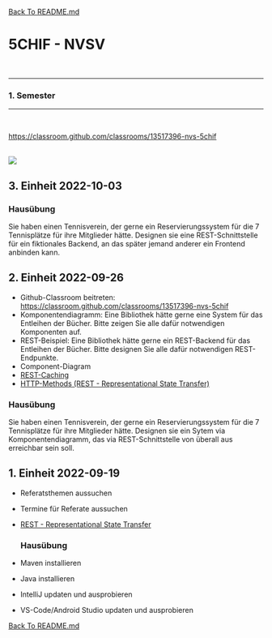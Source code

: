 [Back To README.md][back]

# 5CHIF - NVSV

<br>

----

### 1. Semester

----

<br>

https://classroom.github.com/classrooms/13517396-nvs-5chif

<br>

<img src="https://github.com/UnterrainerInformatik/htl/blob/master/img/5CHIF-Stundenplan.png" />

<br>

## 3. Einheit 2022-10-03

### Hausübung

Sie haben einen Tennisverein, der gerne ein Reservierungssystem für die 7 Tennisplätze für ihre Mitglieder hätte. Designen sie eine REST-Schnittstelle für ein fiktionales Backend, an das später jemand anderer ein Frontend anbinden kann.

## 2. Einheit 2022-09-26

* Github-Classroom beitreten:
  https://classroom.github.com/classrooms/13517396-nvs-5chif
* Komponentendiagramm:
  Eine Bibliothek hätte gerne eine System für das Entleihen der Bücher. Bitte zeigen Sie alle dafür notwendigen Komponenten auf.
* REST-Beispiel:
  Eine Bibliothek hätte gerne ein REST-Backend für das Entleihen der Bücher. Bitte designen Sie alle dafür notwendigen REST-Endpunkte.
* Component-Diagram
* [REST-Caching](https://github.com/UnterrainerInformatik/htl/blob/master/presentations/rest-caching.pdf)
* [HTTP-Methods (REST - Representational State Transfer)](https://github.com/UnterrainerInformatik/htl/blob/master/presentations/rest-intro.pdf)

### Hausübung

Sie haben einen Tennisverein, der gerne ein Reservierungssystem für die 7 Tennisplätze für ihre Mitglieder hätte. Designen sie ein Sytem via Komponentendiagramm, das via REST-Schnittstelle von überall aus erreichbar sein soll.

## 1. Einheit 2022-09-19

- Referatsthemen aussuchen
- Termine für Referate aussuchen

- [REST - Representational State Transfer](https://github.com/UnterrainerInformatik/htl/blob/master/presentations/rest-intro.pdf)

  ### Hausübung

- Maven installieren
- Java installieren
- IntelliJ updaten und ausprobieren
- VS-Code/Android Studio updaten und ausprobieren



[Back To README.md][back]

[back]: https://github.com/UnterrainerInformatik/htl
